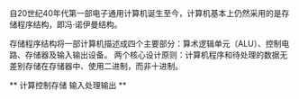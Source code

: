 
自20世纪40年代第一部电子通用计算机诞生至今，计算机基本上仍然采用的是存储程序结构，即冯·诺伊曼结构。

存储程序结构将一部计算机描述成四个主要部分：算术逻辑单元（ALU）、控制电路、存储器及输入输出设备。
两个核心设计原则：计算机程序和待处理的数据无差别存储在存储器中、使用二进制，而非十进制。

** 计算控制存储 输入处理输出 **

